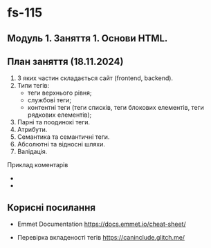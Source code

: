 # fs-115

## Модуль 1. Заняття 1. Основи HTML.

## План заняття (18.11.2024)

1. З яких частин складається сайт (frontend, backend).
2. Типи тегів:
   - теги верхнього рівня;
   - службові теги;
   - контентні теги (теги списків, теги блокових елементів, теги рядкових
     елементів);
3. Парні та поодинокі теги.
4. Атрибути.
5. Семантика та семантичні теги.
6. Абсолютні та відносні шляхи.
7. Валідація.

Приклад коментарів

- <!-- #region Section Header -->

- <!-- #endregion Section /header -->

## Корисні посилання

- Emmet Documentation https://docs.emmet.io/cheat-sheet/

- Перевірка вкладеності тегів https://caninclude.glitch.me/
